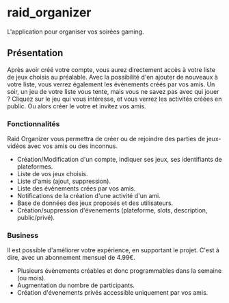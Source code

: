 # raid_organizer

L'application pour organiser vos soirées gaming.

## Présentation

Après avoir créé votre compte, vous aurez directement accès à votre liste de jeux choisis au préalable. Avec la possibilité d'en ajouter de nouveaux à votre liste, vous verrez également les évènements créés par vos amis.
Un soir, un jeu de votre liste vous tente, mais vous ne savez pas avec qui jouer ? Cliquez sur le jeu qui vous intéresse, et vous verrez les activités créées en public. Ou alors créer le votre et invitez vos amis.

### Fonctionnalités

Raid Organizer vous permettra de créer ou de rejoindre des parties de jeux-vidéos avec vos amis ou des inconnus.

+ Création/Modification d'un compte, indiquer ses jeux, ses identifiants de plateformes.
+ Liste de vos jeux choisis.
+ Liste d'amis (ajout, suppression).
+ Liste des évènements crées par vos amis.
+ Notifications de la création d'une activité d'un ami.
+ Base de données des jeux proposés et des utilisateurs.
+ Création/suppression d'évenements (plateforme, slots, description, public/privé).

### Business

Il est possible d'améliorer votre expérience, en supportant le projet. C'est à dire, avec un abonnement mensuel de 4.99€.

+ Plusieurs évènements créables et donc programmables dans la semaine (ou mois).
+ Augmentation du nombre de participants.
+ Création d'évenements privés accessible uniquement par vos amis.